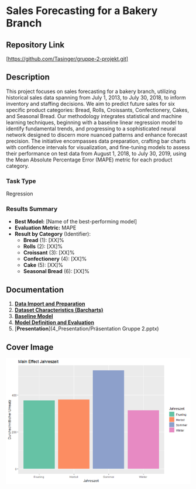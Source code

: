 # Sales Forecasting for a Bakery Branch

## Repository Link

[https://github.com/Tasinger/gruppe-2-projekt.git]

## Description

This project focuses on sales forecasting for a bakery branch, utilizing historical sales data spanning from July 1, 2013, to July 30, 2018, to inform inventory and staffing decisions. We aim to predict future sales for six specific product categories: Bread, Rolls, Croissants, Confectionery, Cakes, and Seasonal Bread. Our methodology integrates statistical and machine learning techniques, beginning with a baseline linear regression model to identify fundamental trends, and progressing to a sophisticated neural network designed to discern more nuanced patterns and enhance forecast precision. The initiative encompasses data preparation, crafting bar charts with confidence intervals for visualization, and fine-tuning models to assess their performance on test data from August 1, 2018, to July 30, 2019, using the Mean Absolute Percentage Error (MAPE) metric for each product category.

### Task Type

Regression

### Results Summary

-   **Best Model:** [Name of the best-performing model]
-   **Evaluation Metric:** MAPE
-   **Result by Category** (Identifier):
    -   **Bread** (1): [XX]%
    -   **Rolls** (2): [XX]%
    -   **Croissant** (3): [XX]%
    -   **Confectionery** (4): [XX]%
    -   **Cake** (5): [XX]%
    -   **Seasonal Bread** (6): [XX]%

## Documentation

1.  [**Data Import and Preparation**](0_DataPreparation/)
3.  [**Dataset Characteristics (Barcharts)**](1_DatasetCharacteristics/)
4.  [**Baseline Model**](2_BaselineModel/)
5.  [**Model Definition and Evaluation**](3_Model/)
6.  [**Presentation**](4_Presentation/Präsentation Gruppe 2.pptx)

## Cover Image

![](CoverImage/cover_image.png)
